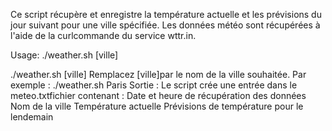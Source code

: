Ce script récupère et enregistre la température actuelle et les prévisions du jour suivant pour une ville spécifiée. Les données météo sont récupérées à l'aide de la curlcommande du service wttr.in.

Usage: ./weather.sh [ville]


./weather.sh [ville]
Remplacez [ville]par le nom de la ville souhaitée. Par exemple : ./weather.sh Paris
Sortie :
Le script crée une entrée dans le meteo.txtfichier contenant :
Date et heure de récupération des données
Nom de la ville
Température actuelle
Prévisions de température pour le lendemain
